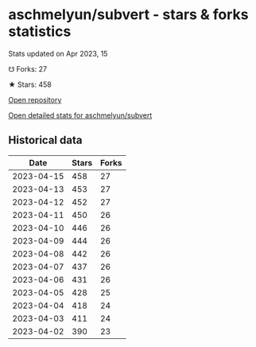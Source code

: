 # aschmelyun/subvert - stars & forks statistics

Stats updated on Apr 2023, 15

☋ Forks: 27

★ Stars: 458

[Open repository](https://github.com/aschmelyun/subvert)

[Open detailed stats for aschmelyun/subvert](https://reviewgithub.com/rep/aschmelyun/subvert)

## Historical data
| Date | Stars | Forks |
|------|-------|-------|
| 2023-04-15 | 458 | 27 | 
| 2023-04-13 | 453 | 27 | 
| 2023-04-12 | 452 | 27 | 
| 2023-04-11 | 450 | 26 | 
| 2023-04-10 | 446 | 26 | 
| 2023-04-09 | 444 | 26 | 
| 2023-04-08 | 442 | 26 | 
| 2023-04-07 | 437 | 26 | 
| 2023-04-06 | 431 | 26 | 
| 2023-04-05 | 428 | 25 | 
| 2023-04-04 | 418 | 24 | 
| 2023-04-03 | 411 | 24 | 
| 2023-04-02 | 390 | 23 | 

